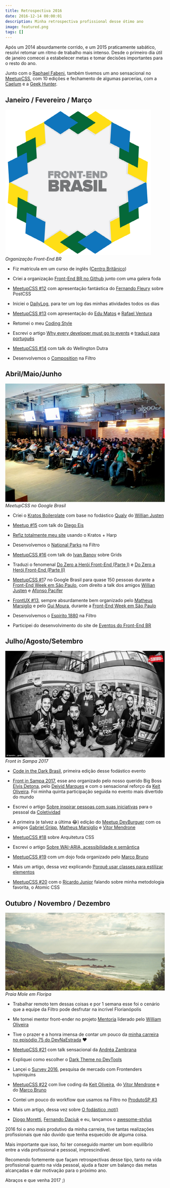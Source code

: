 ```yaml
---
title: Retrospectiva 2016
date: 2016-12-14 00:00:01
description: Minha retrospectiva profissional desse ótimo ano
image: featured.png
tags: []
---
```


Após um 2014 absurdamente corrido, e um 2015 praticamente sabático, resolvi retomar um ritmo de trabalho mais intenso. Desde o primeiro dia útil de janeiro comecei a estabelecer metas e tomar decisões importantes para o resto do ano.

Junto com o [Raphael Fabeni](https://twitter.com/raphaelfabeni), também tivemos um ano sensacional no [MeetupCSS](https://www.meetup.com/pt-BR/CSS-SP/), com 10 edições e fechamento de algumas parcerias, com a [Caelum](https://www.caelum.com.br/) e a [Geek Hunter](http://www.geekhunter.com.br/).

## Janeiro / Fevereiro / Março

![Organização Front-End BR](frontend-br.png)*Organização Front-End BR*

* Fiz matricula em um curso de inglês ([Centro Britânico](http://www.centrobritanicoidiomas.com.br/))

* Criei a organização [Front-End BR no Github](https://github.com/frontendbr) junto com uma galera foda

* [MeetupCSS #12](https://www.meetup.com/pt-BR/CSS-SP/events/228073659/) com apresentação fantástica do [Fernando Fleury](https://github.com/fernandofleury) sobre PostCSS

* Iniciei o [DailyLog](https://github.com/LFeh/dailylog), para ter um log das minhas atividades todos os dias

* [MeetupCSS #13](https://www.meetup.com/pt-BR/CSS-SP/events/228918891/) com apresentação do [Edu Matos](https://twitter.com/eduardojmatos) e [Rafael Ventura](https://twitter.com/raffesmind)

* Retomei o meu [Coding Style](https://github.com/LFeh/coding-style)

* Escrevi o artigo [Why every developer must go to events](https://medium.com/nossa-coletividad/why-every-developer-must-to-go-to-events-6a5327a977f9) e [traduzi para português](https://codetalks.net/por-qual-motivo-todo-desenvolvedor-deve-ir-em-eventos-d1f276cf16b)

* [MeetupCSS #14](https://www.meetup.com/pt-BR/CSS-SP/events/229469361/) com talk do Wellington Dutra

* Desenvolvemos o [Composition](http://composition.is/) na Filtro

## Abril/Maio/Junho

![MeetupCSS no Google Brasil](meetup-css.png)*MeetupCSS no Google Brasil*

* Criei o [Kratos Boilerplate](https://github.com/LFeh/kratos-boilerplate) com base no fodástico [Qualy](https://github.com/Qualy-org/qualy-front) do [Willian Justen](https://twitter.com/Willian_justen)

* [Meetup #15](https://www.meetup.com/pt-BR/CSS-SP/events/230517971/) com talk do [Diego Eis](https://twitter.com/diegoeis)

* [Refiz totalmente meu site](http://www.felipefialho.com/) usando o Kratos + Harp

* Desenvolvemos o [National Parks](http://parks.oupexplore.com/) na Filtro

* [MeetupCSS #16](https://www.meetup.com/pt-BR/CSS-SP/events/231096531/) com talk do [Ivan Banov](https://github.com/ivanbanov) sobre Grids

* Traduzi o fenomenal [Do Zero a Herói Front-End (Parte I)](http://www.felipefialho.com/blog/2016/do-zero-a-heroi-do-front-end-parte-1) e [Do Zero a Herói Front-End (Parte II)](http://www.felipefialho.com/blog/2016/do-zero-a-heroi-do-front-end-parte-2)

* [MeetupCSS #1](https://www.meetup.com/pt-BR/CSS-SP/events/231096531/)7 no Google Brasil para quase 150 pessoas durante a [Front-End Week em São Paulo](https://medium.com/nossa-coletividad/quando-como-e-o-que-foi-a-front-week-2016-frontweek-7a4bf2567b37), com direito a talk dos amigos [Willian Justen](https://twitter.com/Willian_justen) e [Afonso Pacifer](https://twitter.com/afonsopacifer)

* [FrontUX #13](https://www.meetup.com/pt-BR/FrontUX/events/231870105/), sempre absurdamente bem organizado pelo [Matheus Marsiglio](https://twitter.com/matmarsiglio) e pelo [Gui Moura](https://twitter.com/ogmoura), durante a [Front-End Week em São Paulo](https://medium.com/nossa-coletividad/quando-como-e-o-que-foi-a-front-week-2016-frontweek-7a4bf2567b37)

* Desenvolvemos o [Espirito 1880](http://www.espirito1880.com/) na Filtro

* Participei do desenvolvimento do site de [Eventos do Front-End BR](http://frontendbr.com.br/eventos/)

## Julho/Agosto/Setembro

![Front in Sampa 2017](front-in-sampa-2017.png)*Front in Sampa 2017*

* [Code in the Dark Brasil](http://www.codeinthedark.com.br/), primeira edição desse fodástico evento

* [Front in Sampa 2017](http://frontinsampa.com.br/), esse ano organizado pelo nosso querido Big Boss [Elvis Detona](https://twitter.com/elvisdetona), pelo [Deivid Marques](https://twitter.com/deividmarques) e com o sensacional reforço da [Keit Oliveira](https://twitter.com/seescrevekeit). Foi minha quinta participação seguida no evento mais divertido do mundo

* Escrevi o artigo [Sobre inspirar pessoas com suas iniciativas](https://medium.com/nossa-coletividad/sobre-inspirar-pessoas-com-suas-iniciativas-6533790fed6a) para o pessoal da [Coletividad](https://twitter.com/coletividad)

* A primeira (e talvez a última 😂) edição do [Meetup DevBurguer](https://www.meetup.com/pt-BR/devBurguer/events/232811453/) com os amigos [Gabriel Gripp](https://twitter.com/grippado), [Matheus Marsiglio](https://twitter.com/matmarsiglio) e [Vitor Mendrone](https://twitter.com/VhMendrone)

* [MeetupCSS #18](https://www.meetup.com/pt-BR/CSS-SP/events/232545681/) sobre Arquitetura CSS

* Escrevi o artigo [Sobre WAI-ARIA, acessibilidade e semântica](http://www.felipefialho.com/blog/2016/sobre-wai-aria-acessibilidade-e-semantica)

* [MeetupCSS #19](https://www.meetup.com/pt-BR/CSS-SP/events/233231383/) com um dojo foda organizado pelo [Marco Bruno](https://twitter.com/marcobrunobr)

* Mais um artigo, dessa vez explicando [Porquê usar classes para estilizar elementos](http://www.felipefialho.com/blog/2016/porque-usar-classes-para-estilizar-elementos)

* [MeetupCSS #20](https://www.meetup.com/pt-BR/CSS-SP/events/234102615/) com o [Ricardo Junior](https://twitter.com/ricardojunior_) falando sobre minha metodologia favorita, o Atomic CSS

## Outubro / Novembro / Dezembro

![Praia Mole em Floripa](floripa.png)*Praia Mole em Floripa*

* Trabalhar remoto tem dessas coisas e por 1 semana esse foi o cenário que a equipe da Filtro pode desfrutar na incrível Florianópolis

* Me tornei mentor front-ender no projeto [Mentoria](https://github.com/training-center/mentoria) liderado pelo [William Oliveira](https://twitter.com/)

* Tive o prazer e a honra imensa de contar um pouco da [minha carreira no episódio 75 do DevNaEstrada](http://devnaestrada.com.br/2016/10/14/felipe-fialho.html) ❤

* [MeetupCSS #21](https://www.meetup.com/pt-BR/CSS-SP/events/234501775/) com talk sensacional da [Andréa Zambrana](https://twitter.com/akfzambrana)

* Expliquei como escolher o [Dark Theme no DevTools](http://www.felipefialho.com/blog/2016/dark-theme-no-dev-tools)

* Lançei o [Survey 2016](http://www.felipefialho.com/survey/), pesquisa de mercado com Frontenders tupiniquins

* [MeetupCSS #22](https://www.meetup.com/pt-BR/CSS-SP/events/235413480/) com live coding da [Keit Oliveira](https://twitter.com/seescrevekeit), do [Vitor Mendrone](https://twitter.com/VhMendrone) e do [Marco Bruno](https://twitter.com/marcobrunobr)

* Contei um pouco do workflow que usamos na Filtro no [ProdutoSP #3](https://www.meetup.com/pt-BR/produtoSP/events/235574074/)

* Mais um artigo, dessa vez sobre [O fodástico :not()](http://www.felipefialho.com/blog/2016/css-o-fodastico-not)

* [Diogo Moretti](https://twitter.com/coletividad), [Fernando Daciuk](https://twitter.com/fdaciuk) e eu, lançamos o [awesome-stylus](https://github.com/diogomoretti/awesome-stylus)

2016 foi o ano mais produtivo da minha carreira, tive tantas realizações profissionais que não duvido que tenha esquecido de alguma coisa.

Mais importante que isso, foi ter conseguido manter um bom equilíbrio entre a vida profissional e pessoal, imprescindível.

Recomendo fortemente que façam retrospectivas desse tipo, tanto na vida profissional quanto na vida pessoal, ajuda a fazer um balanço das metas alcançadas e dar motivação para o próximo ano.

Abraços e que venha 2017 ;)
